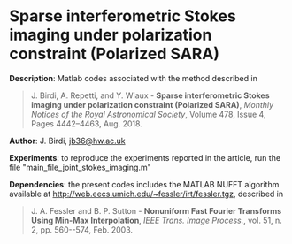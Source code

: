 # Sparse interferometric Stokes imaging under polarization constraint (Polarized SARA)

 **Description**: Matlab codes associated with the method described in
 > J. Birdi, A. Repetti, and Y. Wiaux - **Sparse interferometric Stokes imaging under polarization constraint (Polarized SARA)**,
 *Monthly Notices of the Royal Astronomical Society*, Volume 478, Issue 4, Pages 4442–4463, Aug. 2018.
 
 **Author**: J. Birdi, jb36@hw.ac.uk
 
 **Experiments**: to reproduce the experiments reported in the article, run the file "main_file_joint_stokes_imaging.m"
 
 **Dependencies**: the present codes includes the MATLAB NUFFT algorithm available at
 http://web.eecs.umich.edu/~fessler/irt/fessler.tgz, described in
 > J. A. Fessler and B. P. Sutton - **Nonuniform Fast Fourier Transforms Using Min-Max Interpolation**, *IEEE Trans. Image Process.*, vol. 51, n. 2, pp. 560--574, Feb. 2003.
